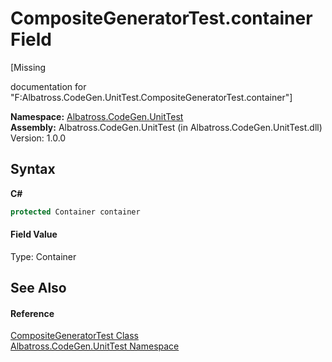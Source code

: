 # CompositeGeneratorTest.container Field
 

\[Missing <summary> documentation for "F:Albatross.CodeGen.UnitTest.CompositeGeneratorTest.container"\]

**Namespace:**&nbsp;<a href="56BAD780.md">Albatross.CodeGen.UnitTest</a><br />**Assembly:**&nbsp;Albatross.CodeGen.UnitTest (in Albatross.CodeGen.UnitTest.dll) Version: 1.0.0

## Syntax

**C#**<br />
``` C#
protected Container container
```


#### Field Value
Type: Container

## See Also


#### Reference
<a href="3EB7C71E.md">CompositeGeneratorTest Class</a><br /><a href="56BAD780.md">Albatross.CodeGen.UnitTest Namespace</a><br />